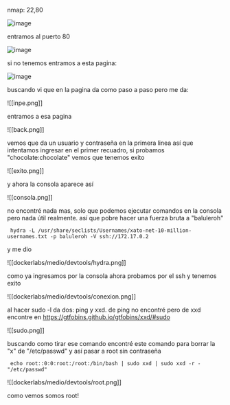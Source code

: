 nmap: 22,80

![image](https://github.com/user-attachments/assets/28eb06bd-22a9-4d2e-be09-2177f3826681)

entramos al puerto 80

![image](https://github.com/user-attachments/assets/8c83f0ba-3079-487e-b448-ec8f37ff43ea)

si no tenemos entramos a esta pagina:

![image](https://github.com/user-attachments/assets/1b89a79e-1d5a-4517-b6bb-d6a16b3c4f5b)

buscando vi que en la pagina da como paso a paso pero me da: 

![[inpe.png]]

entramos a esa pagina

![[back.png]]

vemos que da un usuario y contraseña en la primera linea así que intentamos ingresar en el primer recuadro, si probamos "chocolate:chocolate" vemos que tenemos exito

![[exito.png]]

y ahora la consola aparece así

![[consola.png]]

no encontré nada mas, solo que podemos ejecutar comandos en la consola pero nada útil realmente. así que pobre hacer una fuerza bruta a "baluleroh" 

     hydra -L /usr/share/seclists/Usernames/xato-net-10-million-usernames.txt -p baluleroh -V ssh://172.17.0.2 

y me dio

![[dockerlabs/medio/devtools/hydra.png]]

como ya ingresamos por la consola ahora probamos por el ssh y tenemos exito

![[dockerlabs/medio/devtools/conexion.png]]

al hacer sudo -l da dos: ping y xxd. de ping no encontré pero de xxd encontre en https://gtfobins.github.io/gtfobins/xxd/#sudo 

![[sudo.png]]

buscando como tirar ese comando encontré este comando para borrar la "x" de "/etc/passwd" y así pasar a root sin contraseña

     echo root::0:0:root:/root:/bin/bash | sudo xxd | sudo xxd -r - "/etc/passwd"

![[dockerlabs/medio/devtools/root.png]]

como vemos somos root!
